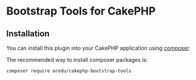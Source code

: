 # Bootstrap Tools for CakePHP

## Installation

You can install this plugin into your CakePHP application using [composer](https://getcomposer.org).

The recommended way to install composer packages is:

```
composer require arodu/cakephp-bootstrap-tools
```
